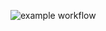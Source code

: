 ![example workflow]([https://github.com/github/docs/actions/workflows/hello-world.yml](https://github.com/Ker0s1n/hexlet_pytest/actions/workflows/hello-world.yml)/badge.svg)
